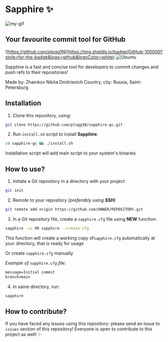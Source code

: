 # Sapphire ✨


![my-gif](https://github.com/plugg1N/sapphire-gc/blob/main/refs/show.gif)


## Your favourite commit tool for GitHub

![https://github.com/plugg1N](https://img.shields.io/badge/GitHub-100000?style=for-the-badge&logo=github&logoColor=white)
![Ubuntu](https://img.shields.io/badge/Ubuntu-E95420?style=for-the-badge&logo=ubuntu&logoColor=white)

Sapphire is a fast and concise tool for developers to commit changes and push refs to
their repositories!

Made by: Zhamkov Nikita Dmitrievich
Country, city: Russia, Saint-Petersburg

## Installation

1. Clone this repository, using:
```bash
git clone https://github.com/plugg1N/sapphire-gc.git
```

2. Run `install.sh` script to install **Sapphire**:

```bash
cd sapphire-gc && ./install.sh
```
Installation script will add main script to your system's binaries

## How to use?
1. Initiate a Git repository in a directory with your project
```bash
git init
```

2. Remote to your repository *(preferably using **SSH**)*
```bash
git remote add origin https://github.com/OWNER/REPOSITORY.git
```

3. In a Git repository file, create a `sapphire.cfg` file using **NEW** function:

```bash
sapphire -cc OR sapphire --create-cfg
```
This function will create a working copy of`sapphire.cfg` automatically at your directory, that is ready for usage

Or create `sapphire.cfg` manually

*Example of `sapphire.cfg` file:*
```txt
message=Initial commit
branch=main
```

4. In same directory, run:
```bash
sapphire
```

## How to contribute?

If you have faced any issues using this repository: please send an issue to `issues` section of this repository!
Everyone is open to contribute to this project as well! ✨




